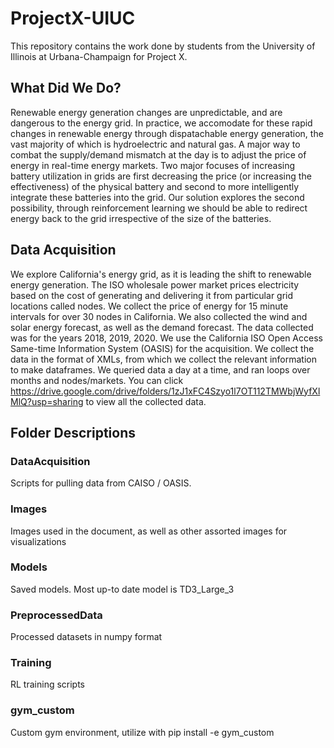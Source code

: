 # ProjectX-UIUC
This repository contains the work done by students from the University of Illinois at Urbana-Champaign for Project X.
## What Did We Do?
Renewable energy generation changes are unpredictable, and are dangerous to the energy grid. In practice, we accomodate for these rapid changes in renewable energy through dispatachable energy generation, the vast majority of which is hydroelectric and natural gas. A major way to combat the supply/demand mismatch at the day is to adjust the price of energy in real-time energy markets. Two major focuses of increasing battery utilization in grids are first decreasing the price (or increasing the effectiveness) of the physical battery and second to more intelligently integrate these batteries into the grid. Our solution explores the second possibility, through reinforcement learning we should be able to redirect energy back to the grid irrespective of the size of the batteries.

## Data Acquisition
We explore California's energy grid, as it is leading the shift to renewable energy generation. The ISO wholesale power market prices electricity based on the cost of generating and delivering it from particular grid locations called nodes. We collect the price of energy for 15 minute intervals for over 30 nodes in California. We also collected the wind and solar energy forecast, as well as the demand forecast. The data collected was for the years 2018, 2019, 2020. We use the California ISO Open Access Same-time Information System (OASIS) for the acquisition. We collect the data in the format of XMLs, from which we collect the relevant information to make dataframes. We queried data a day at a time, and ran loops over months and nodes/markets. You can click https://drive.google.com/drive/folders/1zJ1xFC4Szyo1l7OT112TMWbjWyfXlMlQ?usp=sharing to view all the collected data.


## Folder Descriptions

### DataAcquisition

Scripts for pulling data from CAISO / OASIS. 


### Images

Images used in the document, as well as other assorted images for visualizations 


### Models

Saved models. Most up-to date model is TD3_Large_3


### PreprocessedData

Processed datasets in numpy format


### Training

RL training scripts


### gym_custom

Custom gym environment, utilize with pip install -e gym_custom
